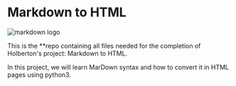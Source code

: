 # Markdown to HTML

![markdown logo](https://upload.wikimedia.org/wikipedia/commons/thumb/4/48/Markdown-mark.svg/640px-Markdown-mark.svg.png)

This is the **repo containing all files needed for the completion of Holberton's project: Markdown to HTML.

In this project, we will learn MarDown syntax and how to convert it in HTML pages using python3.